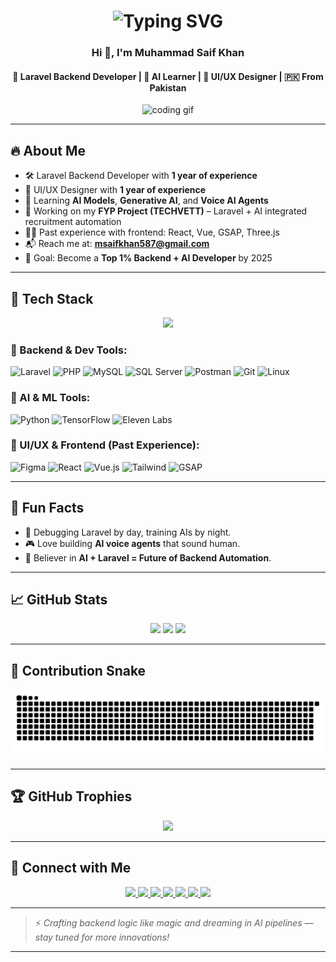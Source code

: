 <h1 align="center">
  <img src="https://readme-typing-svg.herokuapp.com?font=JetBrains+Mono&size=24&duration=3000&pause=1000&color=1E3A8A&center=true&vCenter=true&width=435&lines=Laravel+Backend+Developer;AI+Engineer+in+Progress;Exploring+Generative+AI+%F0%9F%A4%96" alt="Typing SVG" />
</h1>

<h3 align="center">Hi 👋, I'm Muhammad Saif Khan</h3>
<h4 align="center">🚀 Laravel Backend Developer | 🤖 AI Learner | 🎨 UI/UX Designer | 🇵🇰 From Pakistan</h4>

<p align="center">
  <img src="https://media.giphy.com/media/qgQUggAC3Pfv687qPC/giphy.gif" width="300" alt="coding gif">
</p>

---

## 🔥 About Me

- 🛠 Laravel Backend Developer with **1 year of experience**
- 🎨 UI/UX Designer with **1 year of experience**
- 🧠 Learning **AI Models**, **Generative AI**, and **Voice AI Agents**
- 🔭 Working on my **FYP Project (TECHVETT)** – Laravel + AI integrated recruitment automation
- 👨‍💻 Past experience with frontend: React, Vue, GSAP, Three.js
- 📬 Reach me at: **[msaifkhan587@gmail.com](mailto:msaifkhan587@gmail.com)**
- 🎯 Goal: Become a **Top 1% Backend + AI Developer** by 2025

---

## 🚀 Tech Stack

<p align="center">
  <img src="https://media.tenor.com/NOYF3f82b_gAAAAC/programmer.gif" width="160" />
</p>

### 🧩 Backend & Dev Tools:
![Laravel](https://img.shields.io/badge/Laravel-FF2D20?style=for-the-badge&logo=laravel&logoColor=white)
![PHP](https://img.shields.io/badge/PHP-777BB4?style=for-the-badge&logo=php&logoColor=white)
![MySQL](https://img.shields.io/badge/MySQL-005C84?style=for-the-badge&logo=mysql&logoColor=white)
![SQL Server](https://img.shields.io/badge/SQL_Server-CC2927?style=for-the-badge&logo=microsoftsqlserver&logoColor=white)
![Postman](https://img.shields.io/badge/Postman-F36836?style=for-the-badge&logo=postman&logoColor=white)
![Git](https://img.shields.io/badge/Git-F05032?style=for-the-badge&logo=git&logoColor=white)
![Linux](https://img.shields.io/badge/Linux-FCC624?style=for-the-badge&logo=linux&logoColor=black)

### 🤖 AI & ML Tools:
![Python](https://img.shields.io/badge/Python-3670A0?style=for-the-badge&logo=python&logoColor=white)
![TensorFlow](https://img.shields.io/badge/TensorFlow-FF6F00?style=for-the-badge&logo=tensorflow&logoColor=white)
![Eleven Labs](https://img.shields.io/badge/ElevenLabs-AI-yellow?style=for-the-badge)

### 🎨 UI/UX & Frontend (Past Experience):
![Figma](https://img.shields.io/badge/Figma-F24E1E?style=for-the-badge&logo=figma&logoColor=white)
![React](https://img.shields.io/badge/React-20232A?style=for-the-badge&logo=react&logoColor=61DAFB)
![Vue.js](https://img.shields.io/badge/Vue.js-35495E?style=for-the-badge&logo=vue.js&logoColor=4FC08D)
![Tailwind](https://img.shields.io/badge/TailwindCSS-38B2AC?style=for-the-badge&logo=tailwind-css&logoColor=white)
![GSAP](https://img.shields.io/badge/GSAP-88CE02?style=for-the-badge&logo=greensock&logoColor=white)

---

## 🧩 Fun Facts

- 🧙 Debugging Laravel by day, training AIs by night.
- 🎮 Love building **AI voice agents** that sound human.
- 🧪 Believer in **AI + Laravel = Future of Backend Automation**.

---

## 📈 GitHub Stats

<p align="center">
  <img src="https://github-readme-stats.vercel.app/api?username=saifkhan2002&show_icons=true&theme=radical" height="150" />
  <img src="https://github-readme-streak-stats.herokuapp.com/?user=saifkhan2002&theme=radical" height="150" />
  <img src="https://github-readme-stats.vercel.app/api/top-langs/?username=saifkhan2002&layout=compact&theme=radical" height="150" />
</p>

---

## 🐍 Contribution Snake

<p align="center">
  <img src="https://raw.githubusercontent.com/saifkhan2002/saifkhan2002/output/github-contribution-grid-snake.svg" alt="Snake animation" />
</p>

---

## 🏆 GitHub Trophies

<p align="center">
  <img src="https://github-profile-trophy.vercel.app/?username=saifkhan2002&theme=tokyonight&row=1&column=7" />
</p>

---

## 🔗 Connect with Me

<p align="center">
  <a href="https://linkedin.com/in/saif khan" target="_blank">
    <img src="https://skillicons.dev/icons?i=linkedin" height="40" />
  </a>
  <a href="mailto:msaifkhan587@gmail.com">
    <img src="https://skillicons.dev/icons?i=gmail" height="40" />
  </a>
  <a href="https://github.com/saifkhan2002" target="_blank">
    <img src="https://skillicons.dev/icons?i=github" height="40" />
  </a>
  <a href="https://facebook.com/" target="_blank">
    <img src="https://skillicons.dev/icons?i=facebook" height="40" />
  </a>
  <a href="https://twitter.com/" target="_blank">
    <img src="https://skillicons.dev/icons?i=twitter" height="40" />
  </a>
  <a href="https://instagram.com/" target="_blank">
    <img src="https://skillicons.dev/icons?i=instagram" height="40" />
  </a>
  <a href="https://discord.gg/" target="_blank">
    <img src="https://skillicons.dev/icons?i=discord" height="40" />
  </a>
</p>

---

> ⚡ *Crafting backend logic like magic and dreaming in AI pipelines — stay tuned for more innovations!*

---

